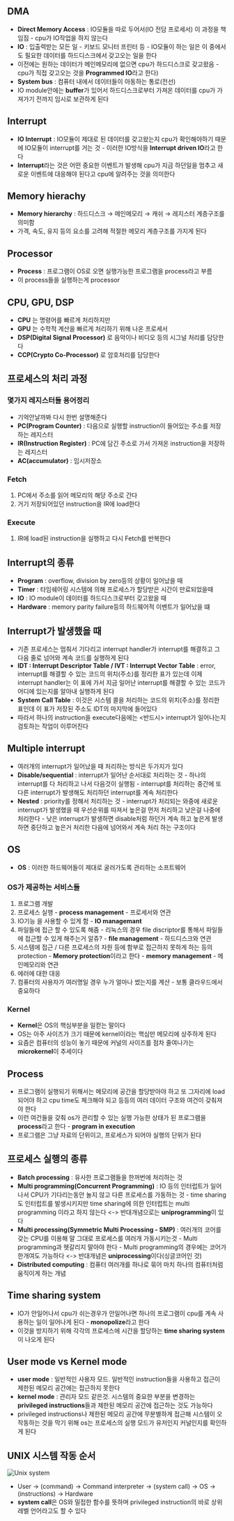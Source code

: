 ## DMA

- **Direct Memory Access** : IO모듈을 따로 두어서(IO 전담 프로세서) 이 과정을 책임짐 - cpu가 IO작업을 하지 않는다
- **IO** : 입출력받는 모든 일 - 키보드 모니터 프린터 등 - IO모듈이 하는 일은 이 중에서도 필요한 데이터를 하드디스크에서 갖고오는 일을 한다
- 이전에는 원하는 데이터가 메인메모리에 없으면 cpu가 하드디스크로 갖고왔음 - cpu가 직접 갖고오는 것을 **Programmed IO**라고 한다)
- **System bus** : 컴퓨터 내에서 데이터들이 아동하는 통로(전선)
- IO module안에는 **buffer**가 있어서 하드디스크로부터 가져온 데이터를 cpu가 가져가기 전까지 임시로 보관하게 된다

## Interrupt

- **IO Interrupt** : IO모듈이 제대로 된 데이터를 갖고왔는지 cpu가 확인해야하기 때문에 IO모듈이 interrupt를 거는 것 - 이러한 IO방식을 **Interrupt driven IO**라고 한다
- **Interrupt**라는 것은 어떤 중요한 이벤트가 발생해 cpu가 지금 하던일을 멈추고 새로운 이벤트에 대응해야 된다고 cpu에 알려주는 것을 의미한다

## Memory hierachy

- **Memory hierarchy** : 하드디스크 → 메인메모리 → 캐쉬 → 레지스터 계층구조를 의미함
- 가격, 속도, 유지 등의 요소를 고려해 적절한 메모리 계층구조를 가지게 된다

## Processor

- **Process** : 프로그램이 OS로 오면 실행가능한 프로그램을 process라고 부름
- 이 process들을 실행하는게 processor

## CPU, GPU, DSP

- **CPU** 는 명령어를 빠르게 처리하지만
- **GPU** 는 수학적 계산을 빠르게 처리하기 위해 나온 프로세서
- **DSP(Digital Signal Processor)** 로 음악이나 비디오 등의 시그널 처리를 담당한다
- **CCP(Crypto Co-Processor)** 로 암호처리를 담당한다

## 프로세스의 처리 과정

### 몇가지 레지스터들 용어정리

- 기억안날까봐 다시 한번 설명해준다
- **PC(Program Counter)** : 다음으로 실행할 instruction이 들어있는 주소를 저장하는 레지스터
- **IR(Instruction Register)** : PC에 담긴 주소로 가서 가져온 instruction을 저장하는 레지스터
- **AC(accumulator)** : 임시저장소

### Fetch

1. PC에서 주소를 읽어 메모리의 해당 주소로 간다
2. 거기 저장되어있던 instruction을 IR에 load한다

### Execute

1. IR에 load된 instruction을 실행하고 다시 Fetch를 반복한다

## Interrupt의 종류

- **Program** : overflow, division by zero등의 상황이 일어났을 때
- **Timer** : 타임쉐어링 시스템에 의해 프로세스가 할당받은 시간이 만료되었을때
- **IO** : IO module이 데이터를 하드디스크로부터 갖고왔을 때
- **Hardware** : memory parity failure등의 하드웨어적 이벤트가 일어났을 떄

## Interrupt가 발생했을 때

- 기존 프로세스는 멈춰서 기다리고 interrupt handler가 interrupt를 해결하고 그 다음 줄로 넘어와 계속 코드를 실행하게 된다
- **IDT : Interrupt Descriptor Table / IVT : Interrupt Vector Table** : error, interrupt를 해결할 수 있는 코드의 위치(주소)를 정리한 표가 있는데 이제 interrupt handler는 이 표에 가서 지금 일어난 interrupt를 해결할 수 있는 코드가 어디에 있는지를 알아내 실행하게 된다
- **System Call Table** : 이것은 시스템 콜을 처리하는 코드의 위치(주소)를 정리한 표인데 이 표가 저장된 주소도 IDT의 마지막에 들어있다
- 따라서 하나의 instruction을 execute다음에는 <반드시> interrupt가 일어나는지 검토하는 작업이 이루어진다

## Multiple interrupt

- 여러개의 interrupt가 일어났을 때 처리하는 방식은 두가지가 있다
- **Disable/sequential** : interrupt가 일어난 순서대로 처리하는 것 - 하나의 interrupt를 다 처리하고 나서 다음것이 실행됨 - interrupt를 처리하는 중간에 또다른 interrupt가 발생해도 처리하던 interrupt를 계속 처리한다
- **Nested** : priority를 정해서 처리하는 것 - interrupt가 처리되는 와중에 새로운 interrupt가 발생했을 때 우선순위를 따져서 높은걸 먼저 처리하고 낮은걸 나중에 처리한다 - 낮은 interrupt가 발생하면 disable처럼 하던거 계속 하고 높은게 발생하면 중단하고 높은거 처리한 다음에 넘어와서 계속 처리 하는 구조이다

## OS

- **OS** : 이러한 하드웨어들이 제대로 굴러가도록 관리하는 소프트웨어

### OS가 제공하는 서비스들

1. 프로그램 개발
2. 프로세스 실행 - **process management** - 프로세서와 연관
3. IO기능 을 사용할 수 있게 함 - **IO managemant**
4. 파일들에 접근 할 수 있도록 해줌 - 리눅스의 경우 file discriptor를 통해서 파일들에 접근할 수 있게 해주는거 알쥬? - **file management** - 하드디스크와 연관
5. 시스템에 접근 / 다른 프로세스의 자원 등에 함부로 접근하지 못하게 하는 등의 protection - **Memory protection**이라고 한다 - **memory management** - 메인메모리와 연관
6. 에러에 대한 대응
7. 컴퓨터의 사용자가 여러명일 경우 누가 얼마나 썼는지를 계산 - 보통 클라우드에서 중요하다

### Kernel

- **Kernel**은 OS의 핵심부분을 일컫는 말이다
- OS는 아주 사이즈가 크기 때문에 kernel이라는 핵심만 메모리에 상주하게 된다
- 요즘은 컴퓨터의 성능이 놓기 때문에 커널의 사이즈를 점차 줄여나가는 **microkernel**이 추세이다

## Process

- 프로그램이 실행되기 위해서는 메모리에 공간을 할당받아야 하고 또 그자리에 load되어야 하고 cpu time도 체크해야 되고 등등의 여러 데이터 구조와 여건이 갖춰져야 한다
- 이런 여건들을 갖춰 os가 관리할 수 있는 실행 가능한 상태가 된 프로그램을 **process**라고 한다 - **program in execution**
- 프로그램은 그냥 자료의 단위이고, 프로세스가 되어야 실행의 단위가 된다

## 프로세스 실행의 종류

- **Batch processing** : 유사한 프로그램들을 한꺼번에 처리하는 것
- **Multi programming(Concurrent Programming)** : IO 등의 인터럽트가 일어나서 CPU가 기다리는동안 놀지 않고 다른 프로세스를 가동하는 것 - time sharing도 인터럽트를 발생시키지만 time sharing에 의한 인터럽트는 multi programming 이라고 하지 않는다 <-> 반대개념으로는 **uniprogramming**이 있다
- **Multi processing(Symmetric Multi Processing - SMP)** : 여러개의 코어를 갖는 CPU를 이용해 말 그대로 프로세스를 여러개 가동시키는것 - Multi programming과 헷갈리지 말아야 한다 - Multi programming의 경우에는 코어가 한개여도 가능하다 <-> 반대개념은 **uniprocessing**이다(싱글코어인 것)
- **Distributed computing** : 컴퓨터 여러개를 하나로 묶어 마치 하나의 컴퓨터처럼 움직이게 하는 개념

## Time sharing system

- IO가 안일어나서 cpu가 쉬는경우가 안일어나면 하나의 프로그램이 cpu를 계속 사용하는 일이 일어나게 된다 - **monopolize**라고 한다
- 이것을 방지하기 위해 각각의 프로세스에 시간을 할당하는 **time sharing system**이 나오게 된다

## User mode vs Kernel mode

- **user mode** : 일반적인 사용자 모드. 일반적인 instruction들을 사용하고 접근이 제한된 메모리 공간에는 접근하지 못한다
- **kernel mode** : 관리자 모드 같은것. 시스템의 중요한 부분을 변경하는 **privileged instructions**들과 제한된 메모리 공간에 접근하는 것도 가능하다
- privileged instructions나 제한된 메모리 공간에 무분별하게 접근해 시스템이 오작동하는 것을 막기 위해 os는 프로세스의 실행 모드가 유저인지 커널인지를 확인하게 된다

## UNIX 시스템 작동 순서

![Unix system](os.spring.2021.cnu.ac.kr/images/1/image1.png)

- User → (command) → Command interpreter → (system call) → OS → (instructions) → Hardware
- **system call**은 OS와 밀접한 함수를 뜻하며 privileged instruction의 바로 상위 레벨 언어라고도 할 수 있다